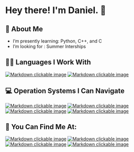 # Hey there! I'm Daniel. 👋

## 🙂 About Me
-  I’m presently learning: Python, C++, and C
-  I’m looking for : Summer Interships



## 👨‍💻 Languages I Work With
[![Markdown clickable image](https://img.shields.io/badge/Python-FFD43B?style=for-the-badge&logo=python&logoColor=darkgreen "Python")](https://www.python.org/)
[![Markdown clickable image](https://img.shields.io/badge/C%2B%2B-00599C?style=for-the-badge&logo=c%2B%2B&logoColor=white "C++")](https://en.wikipedia.org/wiki/C%2B%2B)

## 💻 Operation Systems I Can Navigate
[![Markdown clickable image](https://img.shields.io/badge/Windows-0078D6?style=for-the-badge&logo=windows&logoColor=white "Windows")](https://www.microsoft.com/en-us/windows)
[![Markdown clickable image](https://img.shields.io/badge/mac%20os-000000?style=for-the-badge&logo=apple&logoColor=white "Mac OS")](https://www.apple.com/)
[![Markdown clickable image](https://img.shields.io/badge/Ubuntu-E95420?style=for-the-badge&logo=ubuntu&logoColor=white "Ubuntu")](https://ubuntu.com/)
[![Markdown clickable image](https://img.shields.io/badge/iOS-000000?style=for-the-badge&logo=ios&logoColor=white "iOS")](https://www.apple.com/)

## 📱 You Can Find Me At:
[![Markdown clickable image](https://img.shields.io/badge/linkedin-0078D6?style=for-the-badge&logo=linkedin&logoColor=white "LinkedIn")]( www.linkedin.com/in/danieltandet)
[![Markdown clickable image](https://img.shields.io/badge/github-050209?style=for-the-badge&logo=github&logoColor=white "GitHub")](https://github.com/cooltandet)
[![Markdown clickable image](https://img.shields.io/badge/handshake-050209?style=for-the-badge&logo=handshake&logoColor=green "Handshake")](https://app.joinhandshake.com/stu/users/41426742)
[![Markdown clickable image](https://img.shields.io/badge/linktree-050209?style=for-the-badge&logo=linktree&logoColor=green "Other")]()



